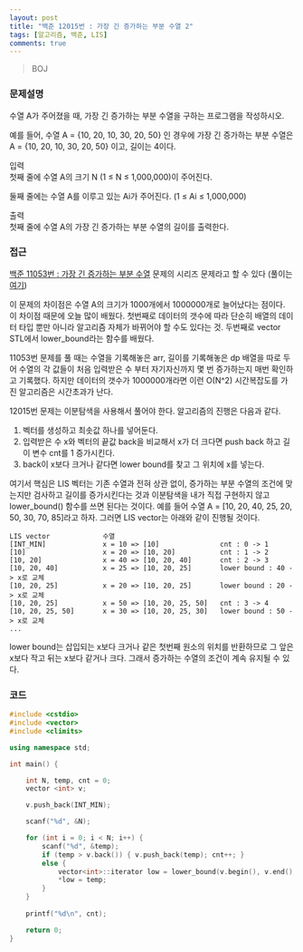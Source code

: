```yaml
---
layout: post
title: "백준 12015번 : 가장 긴 증가하는 부분 수열 2"
tags: [알고리즘, 백준, LIS]
comments: true
---
```


> BOJ  

### 문제설명  
수열 A가 주어졌을 때, 가장 긴 증가하는 부분 수열을 구하는 프로그램을 작성하시오.  

예를 들어, 수열 A = {10, 20, 10, 30, 20, 50} 인 경우에 가장 긴 증가하는 부분 수열은 A = {10, 20, 10, 30, 20, 50} 이고, 길이는 4이다.  

입력  
첫째 줄에 수열 A의 크기 N (1 ≤ N ≤ 1,000,000)이 주어진다.  

둘째 줄에는 수열 A를 이루고 있는 Ai가 주어진다. (1 ≤ Ai ≤ 1,000,000)  

출력  
첫째 줄에 수열 A의 가장 긴 증가하는 부분 수열의 길이를 출력한다.  

### 접근  
[백준 11053번 : 가장 긴 증가하는 부분 수열](https://www.acmicpc.net/problem/11053) 문제의 시리즈 문제라고 할 수 있다 (풀이는 [여기](https://sihyungyou.github.io/baekjoon-11053/))  

이 문제의 차이점은 수열 A의 크기가 1000개에서 1000000개로 늘어났다는 점이다. 이 차이점 때문에 오늘 많이 배웠다. 첫번째로 데이터의 갯수에 따라 단순히 배열의 데이터 타입 뿐만 아니라 알고리즘 자체가 바뀌어야 할 수도 있다는 것. 두번째로 vector STL에서 lower_bound라는 함수를 배웠다.  

11053번 문제를 풀 때는 수열을 기록해놓은 arr, 길이를 기록해놓은 dp 배열을 따로 두어 수열의 각 값들이 처음 입력받은 수 부터 자기자신까지 몇 번 증가하는지 매번 확인하고 기록했다. 하지만 데이터의 갯수가 1000000개라면 이런 O(N^2) 시간복잡도를 가진 알고리즘은 시간초과가 난다.  

12015번 문제는 이분탐색을 사용해서 풀어야 한다. 알고리즘의 진행은 다음과 같다.  
1. 벡터를 생성하고 최솟값 하나를 넣어둔다.  
2. 입력받은 수 x와 벡터의 끝값 back을 비교해서 x가 더 크다면 push back 하고 길이 변수 cnt를 1 증가시킨다.  
3. back이 x보다 크거나 같다면 lower bound를 찾고 그 위치에 x를 넣는다.  

여기서 핵심은 LIS 벡터는 기존 수열과 전혀 상관 없이, 증가하는 부분 수열의 조건에 맞는지만 검사하고 길이를 증가시킨다는 것과 이분탐색을 내가 직접 구현하지 않고 lower_bound() 함수를 쓰면 된다는 것이다. 예를 들어 수열 A = [10, 20, 40, 25, 20, 50, 30, 70, 85]라고 하자. 그러면 LIS vector는 아래와 같이 진행될 것이다.  

~~~
LIS vector             수열
[INT_MIN]              x = 10 => [10]               cnt : 0 -> 1
[10]                   x = 20 => [10, 20]           cnt : 1 -> 2
[10, 20]               x = 40 => [10, 20, 40]       cnt : 2 -> 3
[10, 20, 40]           x = 25 => [10, 20, 25]       lower bound : 40 -> x로 교체
[10, 20, 25]           x = 20 => [10, 20, 25]       lower bound : 20 -> x로 교체
[10, 20, 25]           x = 50 => [10, 20, 25, 50]   cnt : 3 -> 4
[10, 20, 25, 50]       x = 30 => [10, 20, 25, 30]   lower bound : 50 -> x로 교체
...
~~~

lower bound는 삽입되는 x보다 크거나 같은 첫번째 원소의 위치를 반환하므로 그 앞은 x보다 작고 뒤는 x보다 같거나 크다. 그래서 증가하는 수열의 조건이 계속 유지될 수 있다.  

### 코드  
~~~c++
#include <cstdio>
#include <vector>
#include <climits>

using namespace std;

int main() {

    int N, temp, cnt = 0;
    vector <int> v;

    v.push_back(INT_MIN);

    scanf("%d", &N);

    for (int i = 0; i < N; i++) {
        scanf("%d", &temp);
        if (temp > v.back()) { v.push_back(temp); cnt++; }
        else {
            vector<int>::iterator low = lower_bound(v.begin(), v.end(), temp);
            *low = temp;
        }
    }
    
    printf("%d\n", cnt);

    return 0;
}
~~~